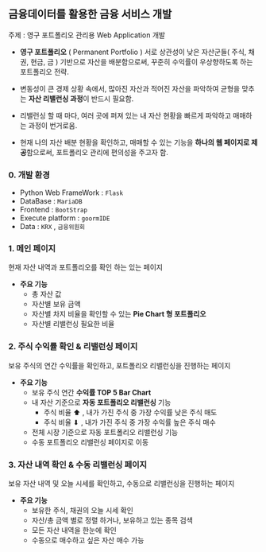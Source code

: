 
## 금융데이터를 활용한 금융 서비스 개발 

주제 : 영구 포트폴리오 관리용 Web Application 개발 

- **영구 포트폴리오** ( Permanent Portfolio )
서로 상관성이 낮은 자산군들( 주식, 채권, 현금, 금 ) 기반으로 자산을 배분함으로써, 꾸준히 수익률이 우상향하도록 하는 포트폴리오 전략. 
    
- 변동성이 큰 경제 상황 속에서, 많아진 자산과 적어진 자산을 파악하여 균형을 맞추는 **자산 리밸런싱 과정**이 반드시 필요함.
- 리밸런싱 할 때 마다, 여러 곳에 퍼져 있는 내 자산 현황을 빠르게 파악하고 매매하는 과정이 번거로움.
- 현재 나의 자산 배분 현황을 확인하고, 매매할 수 있는 기능을 **하나의 웹 페이지로 제공**함으로써, 포트폴리오 관리에 편의성을 주고자 함.

### 0. 개발 환경

- Python Web FrameWork : `Flask`
- DataBase : `MariaDB`
- Frontend : `BootStrap`
- Execute platform : `goormIDE`
- Data : `KRX` , `금융위원회`


### 1. 메인 페이지

현재 자산 내역과 포트폴리오를 확인 하는 있는 페이지 

- **주요 기능**
    - 총 자산 값
    - 자산별 보유 금액
    - 자산별 차지 비율을 확인할 수 있는 **Pie Chart 형 포트폴리오**
    - 자산별 리밸런싱 필요한 비율



### 2. 주식 수익률 확인 & 리밸런싱 페이지

보유 주식의 연간 수익률을 확인하고, 포트폴리오 리밸런싱을 진행하는 페이지 

- **주요 기능**
    - 보유 주식 연간 **수익률 TOP 5 Bar Chart**
    - 내 자산 기준으로 **자동 포트폴리오 리밸런싱** 기능
        - 주식 비율 ⬆︎ , 내가 가진 주식 중 가장 수익률 낮은 주식 매도
        - 주식 비율 ⬇︎ , 내가 가진 주식 중 가장 수익률 높은 주식 매수
    - 전체 시장 기준으로 자동 포트폴리오 리밸런싱 기능
    - 수동 포트폴리오 리밸런싱 페이지로 이동


### 3. 자산 내역 확인 & 수동 리밸런싱 페이지

보유 자산 내역 및 오늘 시세를 확인하고, 수동으로 리밸런싱을 진행하는 페이지 

- **주요 기능**
    - 보유한 주식, 채권의 오늘 시세 확인
    - 자산/총 금액 별로 정렬 하거나, 보유하고 있는 종목 검색
    - 모든 자산 내역을 한눈에 확인
    - 수동으로 매수하고 싶은 자산 매수 가능